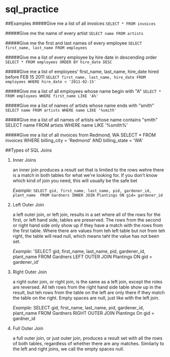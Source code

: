 # sql_practice

##Examples
#####Give me a list of all invoices
`SELECT * FROM invoices`

#####Give me the name of every artist
`SELECT name FROM artists`

#####Give me the first and last names of every employee
`SELECT first_name, last_name FROM employees`

#####Give me a list of every employee by hire date in descending order
`SELECT * FROM employees ORDER BY hire_date DESC`

#####Give me a list of employees' first_name, last_name, hire_date hired before FEB 15 2011
`SELECT first_name, last_name, hire_date FROM employees WHERE hire_date < '2011-02-15'`

#####Give me a list of all employees whose name begin with "A"
`SELECT * FROM employees WHERE first_name LIKE 'A%'`

#####Give me a list of names of artists whose name ends with "smith"
`SELECT name FROM artists WHERE name LIKE '%smith'`

#####Give me a list of all names of artists whose name contains "smith"
SELECT name FROM artists WHERE name LIKE '%smith%'

#####Give me a list of all invoices from Redmond, WA
SELECT * FROM invoices WHERE billing_city = 'Redmond' AND billing_state = 'WA'

##Types of SQL Joins
1. Inner Joins
	
	an inner join produces a result set that is limited to the rows wehre there is a match in both tables for what we're looking for. If you don't know which kind of join you need, this will usually be the safe bet

	*Example*:
	`SELECT gid, first_name, last_name, pid, gardener_id, plant_name 
	FROM Gardners
	INNER JOIN Plantings
	ON gid= gardener_id`

2. Left Outer Join
	
	a left outer join, or left join, results in a set where all of the rows for the first, or left hand side, tables are preserved. The rows from the second or right hand side only show up if they have a match with the rows from the first table. Where there are values from teh left table but not from teh right, the table will read null, which means taht the value has not been set.

	*Example*:
	'SELECT gid, first_name, last_name, pid, gardener_id, plant_name 
	FROM Gardners
	LEFT OUTER JOIN Plantings
	ON gid = gardener_id'

3. Right Outer Join
	
	a right outer join, or right join, is the same as a left join, except the roles are reversed. All teh rows from the right hand side table show up in the result, but teh rows from the table on the left are only there if they match the table on the right. Empty spaces are null, just like with the left join.

	*Example*: SELECT gid, first_name, last_name, pid, gardener_id, plant_name 
	FROM Gardners
	RIGHT OUTER JOIN Plantings
	On gid = gardner_id

4. Full Outer Join
	
	a full outer join, or just outer join, produces a result set with all the rows of both tables, regardless of whether there are any matches. Similarly to the left and right joins, we call the empty spaces null.

